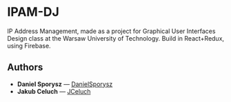 # IPAM-DJ

IP Address Management, made as a project for Graphical User Interfaces Design class at the Warsaw University of Technology.
Build in React+Redux, using Firebase.

## Authors
* **Daniel Sporysz** — [DanielSporysz](https://github.com/DanielSporysz) 
* **Jakub Celuch** — [JCeluch](https://github.com/JCeluch)
